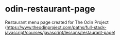 # odin-restaurant-page

Restaurant menu page created for The Odin Project (https://www.theodinproject.com/paths/full-stack-javascript/courses/javascript/lessons/restaurant-page)

